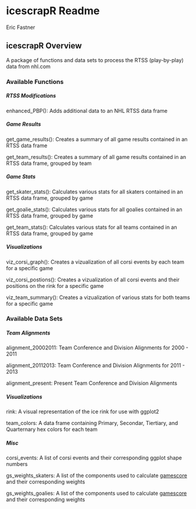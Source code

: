 icescrapR Readme
================
Eric Fastner

icescrapR Overview
------------------

A package of functions and data sets to process the RTSS (play-by-play) data from nhl.com

### Available Functions

##### *RTSS Modifications*

enhanced\_PBP(): Adds additional data to an NHL RTSS data frame

##### *Game Results*

get\_game\_results(): Creates a summary of all game results contained in an RTSS data frame

get\_team\_results(): Creates a summary of all game results contained in an RTSS data frame, grouped by team

##### *Game Stats*

get\_skater\_stats(): Calculates various stats for all skaters contained in an RTSS data frame, grouped by game

get\_goalie\_stats(): Calculates various stats for all goalies contained in an RTSS data frame, grouped by game

get\_team\_stats(): Calculates various stats for all teams contained in an RTSS data frame, grouped by game

##### *Visualizations*

viz\_corsi\_graph(): Creates a vizualization of all corsi events by each team for a specific game

viz\_corsi\_postions(): Creates a vizualization of all corsi events and their positions on the rink for a specific game

viz\_team\_summary(): Creates a vizualization of various stats for both teams for a specific game

### Available Data Sets

##### Team Alignments

alignment\_20002011: Team Conference and Division Alignments for 2000 - 2011

alignment\_20112013: Team Conference and Division Alignments for 2011 - 2013

alignment\_present: Present Team Conference and Division Alignments

##### Visualizations

rink: A visual representation of the ice rink for use with ggplot2

team\_colors: A data frame containing Primary, Secondar, Tiertiary, and Quarternary hex colors for each team

##### Misc

corsi\_events: A list of corsi events and their corresponding ggplot shape numbers

gs\_weights\_skaters: A list of the components used to calculate [gamescore](https://hockey-graphs.com/2016/07/13/measuring-single-game-productivity-an-introduction-to-game-score/) and their corresponding weights

gs\_weights\_goalies: A list of the components used to calculate [gamescore](https://hockey-graphs.com/2016/07/13/measuring-single-game-productivity-an-introduction-to-game-score/) and their corresponding weights
